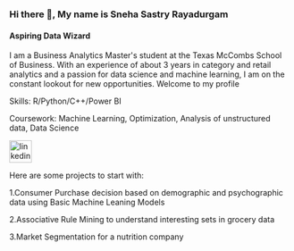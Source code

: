 ### Hi there 👋, My name is Sneha Sastry Rayadurgam
#### Aspiring Data Wizard

I am a Business Analytics Master's student at the Texas McCombs School of Business. With an experience of about 3 years in category and retail analytics and a passion for data science and machine learning, I am on the constant lookout for new opportunities. Welcome to my profile

Skills: R/Python/C++/Power BI

Coursework: Machine Learning, Optimization, Analysis of unstructured data, Data Science

[<img src='https://cdn.iconscout.com/icon/free/png-256/free-linkedin-logo-icon-download-in-svg-png-gif-file-formats--share-work-social-media-color-pack-logos-icons-151141.png?f=webp&w=256' alt='linkedin' height='40'>](https://www.linkedin.com/in/https://www.linkedin.com/in/sneha-sastry-rayadurgam//)  

Here are some projects to start with: 

1.Consumer Purchase decision based on demographic and psychographic data using Basic Machine Leaning Models

2.Associative Rule Mining to understand interesting sets in grocery data 

3.Market Segmentation for a nutrition company 

